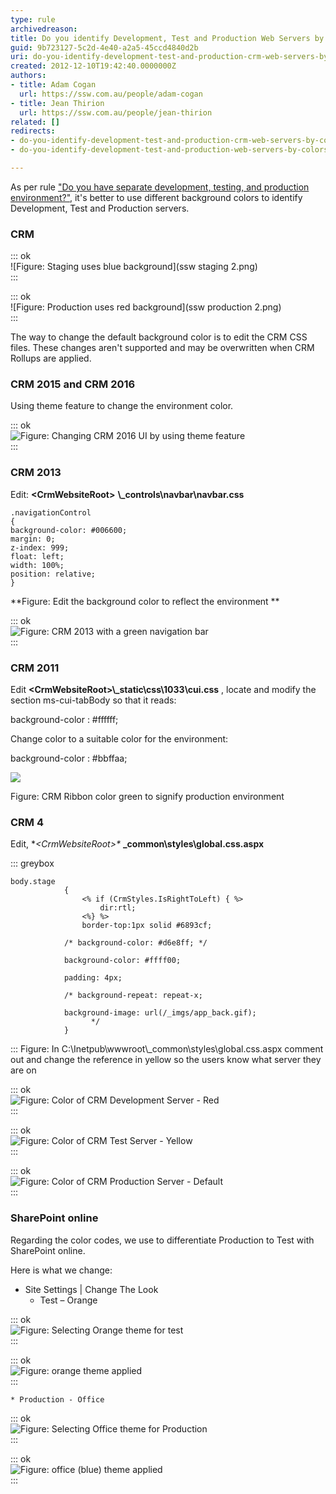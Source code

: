 ```yaml
---
type: rule
archivedreason: 
title: Do you identify Development, Test and Production Web Servers by colors?
guid: 9b723127-5c2d-4e40-a2a5-45ccd4840d2b
uri: do-you-identify-development-test-and-production-crm-web-servers-by-colors
created: 2012-12-10T19:42:40.0000000Z
authors:
- title: Adam Cogan
  url: https://ssw.com.au/people/adam-cogan
- title: Jean Thirion
  url: https://ssw.com.au/people/jean-thirion
related: []
redirects:
- do-you-identify-development-test-and-production-crm-web-servers-by-colors
- do-you-identify-development-test-and-production-web-servers-by-colors

---
```


As per rule ["Do you have separate development, testing, and production environment?"](/_layouts/15/FIXUPREDIRECT.ASPX?WebId=3dfc0e07-e23a-4cbb-aac2-e778b71166a2&TermSetId=07da3ddf-0924-4cd2-a6d4-a4809ae20160&TermId=ae2ccef9-6cdc-4767-8e5a-e0e3dbf46fe2), it's better to use different background colors to identify Development, Test and Production servers.

### CRM 



::: ok  
![Figure: Staging uses blue background](ssw staging 2.png)  
:::


::: ok  
![Figure: Production uses red background](ssw production 2.png)  
:::

The way to change the default background color is to edit the CRM CSS files. These changes aren't supported and may be overwritten when CRM Rollups are applied.

### CRM 2015 and CRM 2016


Using theme feature to change the environment color.


::: ok  
![Figure: Changing CRM 2016 UI by using theme feature](CRM2015Theme.JPG)  
:::

### CRM 2013

Edit:  **&lt;CrmWebsiteRoot&gt;** **\\_controls\navbar\navbar.css**



```
.navigationControl
{
background-color: #006600;
margin: 0;
z-index: 999;
float: left;
width: 100%;
position: relative;
}
```


 **Figure: Edit the background color to reflect the environment
** 

::: ok  
![Figure: CRM 2013 with a green navigation bar](crm2013\_greenbar.jpg)  
:::

<!--endintro-->

### CRM 2011

Edit      **&lt;CrmWebsiteRoot&gt;\\_static\css\1033\cui.css** , locate and modify the section ms-cui-tabBody so that it reads:

background-color : #ffffff;

Change color to a suitable color for the environment:

background-color : #bbffaa;

![](CRM2011_ColorCodedRibbon.jpg)

Figure: CRM Ribbon color green to signify production environment

### CRM 4

Edit, **&lt;CrmWebsiteRoot&gt;\** **\_common\styles\global.css.aspx**


::: greybox


```
body.stage
            {
                <% if (CrmStyles.IsRightToLeft) { %>
                    dir:rtl;
                <%} %>
                border-top:1px solid #6893cf;

            /* background-color: #d6e8ff; */

            background-color: #ffff00;

            padding: 4px;
            
            /* background-repeat: repeat-x;
            
            background-image: url(/_imgs/app_back.gif);
                  */
            }
```


:::
 Figure: In C:\Inetpub\wwwroot\\_common\styles\global.css.aspx comment out and change the reference in yellow so the users know what server they are on

::: ok  
![Figure: Color of CRM Development Server - Red](CRM\_DevelopmentColor.jpg)  
:::


::: ok  
![Figure: Color of CRM Test Server - Yellow](CRM\_TestColor.jpg)  
:::


::: ok  
![Figure: Color of CRM Production Server - Default](CRM\_ProductionColor.jpg)  
:::

### SharePoint online

Regarding the color codes, we use to differentiate Production to Test with SharePoint online.

Here is what we change:

* Site Settings | Change The Look
    * Test – Orange 
            

::: ok  
![Figure: Selecting Orange theme for test](sharepoint-orange-theme.jpg)  
:::


::: ok  
![Figure: orange theme applied](sharepoint-orange-applied.jpg)  
:::

    * Production - Office 
            

::: ok  
![Figure: Selecting Office theme for Production](sharepoint-office-theme.jpg)  
:::


::: ok  
![Figure: office (blue) theme applied](sharepoint-office-applied.jpg)  
:::

